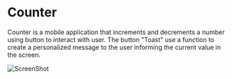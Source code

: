 # Counter

Counter is a mobile application that increments and decrements a number using button to interact with user.
The button "Toast" use a function to create a personalized message to the user informing the current value in the screen.

![ScreenShot](https://imgur.com/a/MG13FBq.jpg)
